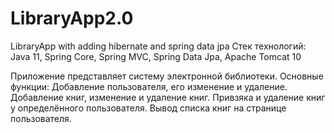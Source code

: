 # LibraryApp2.0
LibraryApp with adding hibernate and spring data jpa
Стек технологий: Java 11, Spring Core, Spring MVC, Spring Data Jpa, Apache Tomcat 10

Приложение представляет систему электронной библиотеки. 
Основные функции: Добавление пользователя, его изменение и удаление. Добавление книг, изменение и удаление книг.
Привзяка и удаление книг у определённого пользователя. Вывод списка книг на странице пользователя. 

